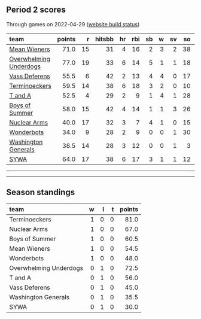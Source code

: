 

## Period 2 scores

Through games on 2022-04-29 ([website build status](https://github.com/brian-bot/pl-site/actions))


|team                                              | points|  r| hitsbb| hr| rbi| sb|  w| sv| so|   era|  whip|
|:-------------------------------------------------|------:|--:|------:|--:|---:|--:|--:|--:|--:|-----:|-----:|
|[Mean Wieners](./meanwieners)                     |   71.0| 15|     31|  4|  16|  2|  3|  2| 38| 2.592| 1.080|
|[Overwhelming Underdogs](./overwhelmingunderdogs) |   77.0| 19|     33|  6|  14|  5|  1|  1| 18| 0.519| 0.750|
|[Vass Deferens](./vassdeferens)                   |   55.5|  6|     42|  2|  13|  4|  4|  0| 17| 2.455| 1.182|
|[Terminoeckers](./terminoeckers)                  |   59.5| 14|     38|  6|  18|  3|  2|  0| 10| 3.293| 1.171|
|[T and A](./tanda)                                |   52.5|  4|     29|  2|   9|  1|  4|  1| 28| 1.761| 0.815|
|[Boys of Summer](./boysofsummer)                  |   58.0| 15|     42|  4|  14|  1|  1|  3| 26| 4.846| 1.500|
|[Nuclear Arms](./nucleararms)                     |   40.0| 17|     32|  3|   7|  4|  1|  0| 15| 5.712| 1.558|
|[Wonderbots](./wonderbots)                        |   34.0|  9|     28|  2|   9|  0|  0|  1| 30| 4.154| 1.385|
|[Washington Generals](./washingtongenerals)       |   38.5| 14|     28|  3|  12|  0|  0|  1|  3| 0.000| 1.364|
|[SYWA](./sywa)                                    |   64.0| 17|     38|  6|  17|  3|  1|  1| 12| 4.500| 1.100|

* * *
* * *

## Season standings


|team                   |  w|  l|  t| points|
|:----------------------|--:|--:|--:|------:|
|Terminoeckers          |  1|  0|  0|   81.0|
|Nuclear Arms           |  1|  0|  0|   67.0|
|Boys of Summer         |  1|  0|  0|   60.5|
|Mean Wieners           |  1|  0|  0|   54.5|
|Wonderbots             |  1|  0|  0|   48.0|
|Overwhelming Underdogs |  0|  1|  0|   72.5|
|T and A                |  0|  1|  0|   56.0|
|Vass Deferens          |  0|  1|  0|   45.0|
|Washington Generals    |  0|  1|  0|   35.5|
|SYWA                   |  0|  1|  0|   30.0|


